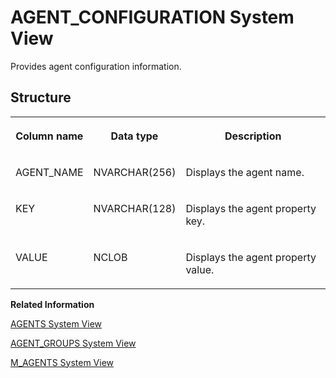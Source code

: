 <!-- loiofee165a6ad61402d879d129b00b7d881 -->

# AGENT\_CONFIGURATION System View

Provides agent configuration information.



<a name="loiofee165a6ad61402d879d129b00b7d881__section_x5h_dvn_bhb"/>

## Structure


<table>
<tr>
<th valign="top">

Column name



</th>
<th valign="top">

Data type



</th>
<th valign="top">

Description



</th>
</tr>
<tr>
<td valign="top">

AGENT\_NAME



</td>
<td valign="top">

NVARCHAR\(256\)



</td>
<td valign="top">

Displays the agent name.



</td>
</tr>
<tr>
<td valign="top">

KEY



</td>
<td valign="top">

NVARCHAR\(128\)



</td>
<td valign="top">

Displays the agent property key.



</td>
</tr>
<tr>
<td valign="top">

VALUE



</td>
<td valign="top">

NCLOB



</td>
<td valign="top">

Displays the agent property value.



</td>
</tr>
</table>

**Related Information**  


[AGENTS System View](agents-system-view-c4bec1f.md "Lists active data provisioning agents in the system.")

[AGENT\_GROUPS System View](agent-groups-system-view-efefb22.md "Lists active data provisioning agent groups in the system.")

[M\_AGENTS System View](../022-Monitoring-Views/m-agents-system-view-a866f34.md "Provides agent host information.")

